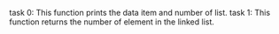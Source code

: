 task 0: This function prints the data item and number of list. 
task 1: This function returns the number of element in the linked list. 
